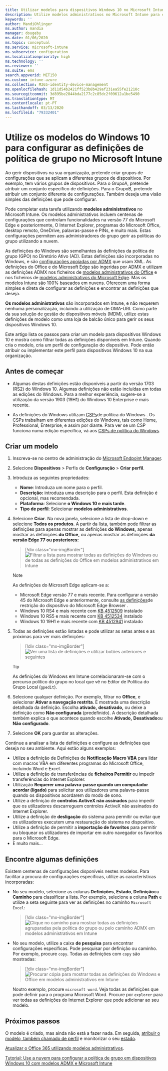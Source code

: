 ```yaml
---
title: Utilizar modelos para dispositivos Windows 10 no Microsoft Intune - Azure Microsoft Docs
description: Utilize modelos administrativos no Microsoft Intune para criar grupos de definições para dispositivos Windows 10. Utilize estas definições num perfil de configuração do dispositivo para controlar os programas do Office, microsoft Edge, funcionalidades seguras no Internet Explorer, controlar o acesso ao OneDrive, utilizar funcionalidades remotas de ambiente de trabalho, ativar a Reprodução automática, definir definições de gestão de energia, utilizar impressão HTTP, utilize diferentes sintetizadores de utilizador em opções e controle o tamanho do registo do evento.
keywords: ''
author: MandiOhlinger
ms.author: mandia
manager: dougeby
ms.date: 01/06/2020
ms.topic: conceptual
ms.service: microsoft-intune
ms.subservice: configuration
ms.localizationpriority: high
ms.technology: ''
ms.reviewer: ''
ms.suite: ems
search.appverid: MET150
ms.custom: intune-azure
ms.collection: M365-identity-device-management
ms.openlocfilehash: 1d11d54b2421ff523b8b429af231ea55fe21210c
ms.sourcegitcommit: 3d895be2844bda2177c2c85dc2f09612a1be5490
ms.translationtype: MT
ms.contentlocale: pt-PT
ms.lasthandoff: 03/13/2020
ms.locfileid: "79332401"
---
```

# <a name="use-windows-10-templates-to-configure-group-policy-settings-in-microsoft-intune"></a>Utilize os modelos do Windows 10 para configurar as definições de política de grupo no Microsoft Intune

Ao gerir dispositivos na sua organização, pretende criar grupos de configurações que se aplicam a diferentes grupos de dispositivos. Por exemplo, tem vários grupos de dispositivos. Para o GrupoA, pretende atribuir um conjunto específico de definições. Para o GrupoB, pretende atribuir um conjunto diferente de configurações. Também deseja uma visão simples das definições que pode configurar.

Pode completar esta tarefa utilizando **modelos administrativos** no Microsoft Intune. Os modelos administrativos incluem centenas de configurações que controlam funcionalidades na versão 77 do Microsoft Edge e posteriormente, O Internet Explorer, programas do Microsoft Office, desktop remoto, OneDrive, palavras-passe e PINs, e muito mais. Estas configurações permitem aos administradores do grupo gerir as políticas do grupo utilizando a nuvem.

As definições do Windows são semelhantes às definições da política de grupo (GPO) no Diretório Ativo (AD). Estas definições são incorporadas no Windows, e são [configurações apoiadas por ADMX](https://docs.microsoft.com/windows/client-management/mdm/understanding-admx-backed-policies) que usam XML. As definições do Office e do Microsoft Edge são ingeridas por ADMX e utilizam as definições ADMX nos ficheiros de [modelos administrativos do Office](https://www.microsoft.com/download/details.aspx?id=49030) e nos ficheiros de [modelos administrativos do Microsoft Edge](https://www.microsoftedgeinsider.com/enterprise). Mas os modelos Intune são 100% baseados em nuvens. Oferecem uma forma simples e direta de configurar as definições e encontrar as definições que deseja.

**Os modelos administrativos** são incorporados em Intune, e não requerem nenhuma personalização, incluindo a utilização de OMA-URI. Como parte da sua solução de gestão de dispositivos móveis (MDM), utilize estas definições de modelo como uma loja de balcão único para gerir os seus dispositivos Windows 10.

Este artigo lista os passos para criar um modelo para dispositivos Windows 10 e mostra como filtrar todas as definições disponíveis em Intune. Quando cria o modelo, cria um perfil de configuração do dispositivo. Pode então atribuir ou implementar este perfil para dispositivos Windows 10 na sua organização.

## <a name="before-you-begin"></a>Antes de começar

- Algumas destas definições estão disponíveis a partir da versão 1703 (RS2) do Windows 10. Algumas definições não estão incluídas em todas as edições do Windows. Para a melhor experiência, sugere-se a utilização da versão 1903 (19H1) do Windows 10 Enterprise e mais recente.

- As definições do Windows utilizam [CSPs](https://docs.microsoft.com/windows/client-management/mdm/policy-configuration-service-provider#policies-supported-by-group-policy-and-admx-backed-policies)de política do Windows . Os CSPs trabalham em diferentes edições do Windows, tais como Home, Professional, Enterprise, e assim por diante. Para ver se um CSP funciona numa edição específica, vá aos [CSPs de política do Windows](https://docs.microsoft.com/windows/client-management/mdm/policy-configuration-service-provider#policies-supported-by-group-policy-and-admx-backed-policies).

## <a name="create-a-template"></a>Criar um modelo

1. Inscreva-se no centro de administração do [Microsoft Endpoint Manager](https://go.microsoft.com/fwlink/?linkid=2109431).
2. Selecione **Dispositivos** > Perfis de **Configuração** > **Criar perfil**.
3. Introduza as seguintes propriedades:

    - **Nome**: Introduza um nome para o perfil.
    - **Descrição:** introduza uma descrição para o perfil. Esta definição é opcional, mas recomendada.
    - **Plataforma**: Selecione **o Windows 10 e mais tarde**.
    - **Tipo de perfil**: Selecionar **modelos administrativos**.

4. Selecione **Criar**. Na nova janela, selecione a lista de drop-down e selecione **Todos os produtos**. A partir da lista, também pode filtrar as definições para apenas mostrar as definições **do Windows,** apenas mostrar as definições **do Office,** ou apenas mostrar as definições **da versão Edge 77 ou posteriores:**

    > [!div class="mx-imgBorder"]
    > ![Filtrar a lista para mostrar todas as definições do Windows ou de todas as definições do Office em modelos administrativos em Intune](./media/administrative-templates-windows/administrative-templates-choose-windows-office-all-products.png)

    > [!NOTE]
    > As definições do Microsoft Edge aplicam-se a:
    >
    > - Microsoft Edge versão 77 e mais recente. Para configurar a versão 45 do Microsoft Edge e anteriormente, consulte [as definições](device-restrictions-windows-10.md#microsoft-edge-browser)de restrição do dispositivo do Microsoft Edge Browser .
    > - Windows 10 RS4 e mais recente com [KB 4512509](https://support.microsoft.com/kb/4512509) instalado
    > - Windows 10 RS5 e mais recente com [KB 4512534](https://support.microsoft.com/kb/4512534) instalado
    > - Windows 10 19H1 e mais recente com [KB 4512941](https://support.microsoft.com/kb/4512941) instalado

5. Todas as definições estão listadas e pode utilizar as setas antes e as próximas para ver mais definições:

    > [!div class="mx-imgBorder"]
    > ![Ver uma lista de definições e utilizar botões anteriores e seguintes](./media/administrative-templates-windows/administrative-templates-sample-settings-list.png)

    > [!TIP]
    > As definições do Windows em Intune correlacionaram-se com o percurso político do grupo no local que vê no Editor de Política do Grupo Local (`gpedit`).

6. Selecione qualquer definição. Por exemplo, filtrar no **Office**, e selecionar **Ativar a navegação restrita**. É mostrada uma descrição detalhada da definição. Escolha **ativado,** **desativado,** ou deixe a definição como **Não configurada** (predefinido). A descrição detalhada também explica o que acontece quando escolhe **Ativado,** **Desativado**ou **Não configurado**.
7. Selecione **OK** para guardar as alterações.

Continue a analisar a lista de definições e configure as definições que deseja no seu ambiente. Aqui estão alguns exemplos:

- Utilize a definição de Definições de **Notificação Macro VBA** para lidar com macros VBA em diferentes programas do Microsoft Office, incluindo Word e Excel.
- Utilize a definição de transferências de **ficheiros Permitir** ou impedir transferências do Internet Explorer.
- Utilização **Requerer uma palavra-passe quando um computador acordar (ligado)** para solicitar aos utilizadores uma palavra-passe quando os dispositivos acordarem do modo de sono.
- Utilize a definição de **controlos ActiveX não assinados** para impedir que os utilizadores descarreguem controlos ActiveX não assinados do Internet Explorer.
- Utilize a definição de **desligação** do sistema para permitir ou evitar que os utilizadores executem uma restauração do sistema no dispositivo.
- Utilize a definição de permitir a **importação de favoritos** para permitir ou bloquear os utilizadores de importar em outro navegador os favoritos para o Microsoft Edge.
- E muito mais...

## <a name="find-some-settings"></a>Encontre algumas definições

Existem centenas de configurações disponíveis nestes modelos. Para facilitar a procura de configurações específicas, utilize as características incorporadas:

- No seu modelo, selecione as colunas **Definições**, **Estado**, **Definição**ou **Caminho** para classificar a lista. Por exemplo, selecione a coluna **Path** e utilize a seta seguinte para ver as definições no caminho `Microsoft Excel`:

  > [!div class="mx-imgBorder"]
  > ![Clique no caminho para mostrar todas as definições agruparadas pela política do grupo ou pelo caminho ADMX em modelos administrativos em Intune](./media/administrative-templates-windows/path-filter-shows-excel-options.png)

- No seu modelo, utilize a caixa **de pesquisa** para encontrar configurações específicas. Pode pesquisar por definição ou caminho. Por exemplo, procure `copy`. Todas as definições com `copy` são mostradas:

  > [!div class="mx-imgBorder"]
  > ![Procurar cópia para mostrar todas as definições do Windows e Office em modelos administrativos em Intune](./media/administrative-templates-windows/search-copy-settings.png) 

  Noutro exemplo, procure `microsoft word`. Veja todas as definições que pode definir para o programa Microsoft Word. Procure por `explorer` para ver todas as definições do Internet Explorer que pode adicionar ao seu modelo.

## <a name="next-steps"></a>Próximos passos

O modelo é criado, mas ainda não está a fazer nada. Em seguida, [atribuir o modelo, também chamado de perfil](device-profile-assign.md) e monitorizar o seu [estado](device-profile-monitor.md).

[Atualizar o Office 365 utilizando modelos administrativos](administrative-templates-update-office.md).

[Tutorial: Use a nuvem para configurar a política de grupo em dispositivos Windows 10 com modelos ADMX e Microsoft Intune](tutorial-walkthrough-administrative-templates.md)
